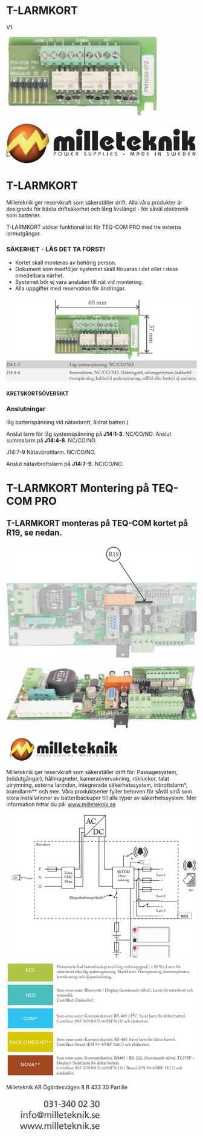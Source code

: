 # T-LARMKORT

V1

![](_page_0_Picture_2.jpeg)

![](_page_0_Picture_3.jpeg)

# T-LARMKORT

Milleteknik ger reservkraft som säkerställer drift. Alla våra produkter är designade för bästa driftsäkerhet och lång livslängd - för såväl elektronik som batterier.

T-LARMKORT utökar funktionalitet för TEQ-COM PRO med tre externa larmutgångar.

### SÄKERHET - LÄS DET TA FÖRST!

- Kortet skall monteras av behörig person.
- Dokument som medföljer systemet skall förvaras i det eller i dess omedelbara närhet.
- Systemet bör ej vara ansluten till nät vid montering.
- Alla uppgifter med reservation för ändringar.

![](_page_1_Picture_8.jpeg)

#### KRETSKORTSÖVERSIKT

### Anslutningar

låg batterispänning vid nätavbrott, åldrat batteri.)

Anslut larm för låg systemspänning på **J14:1-3**. NC/CO/NO. Anslut summalarm på **J14:4-6**. NC/CO/NO.

J14:7-9 Nätavbrottlarm. NC/CO/NO.

Anslut nätavbrottslarm på **J14:7-9**. NC/CO/NO.

# T-LARMKORT Montering på TEQ-COM PRO

## T-LARMKORT monteras på TEQ-COM kortet på **R19**, se nedan.

![](_page_2_Picture_2.jpeg)

![](_page_2_Picture_3.jpeg)

![](_page_2_Picture_4.jpeg)

Milleteknik ger reservkraft som säkerställer drift för: Passagesystem, (nödutgångar), hållmagneter, kameraövervakning, rökluckor, talat utrymning, externa larmdon, integrerade säkerhetssystem, inbrottslarm*, brandlarm** och mer. Våra produktserier fyller behoven för såväl små som stora installationer av batteribackuper till alla typer av säkerhetssystem. Mer information hittar du på: www.milleteknik.se

![](_page_3_Figure_1.jpeg)

![](_page_3_Figure_2.jpeg)

Milleteknik AB Ögärdesvägen 8 B 433 30 Partille

![](_page_3_Picture_4.jpeg)